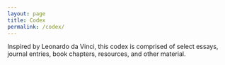 ```yaml
---
layout: page
title: Codex
permalink: /codex/
---
```


Inspired by Leonardo da Vinci, this codex is comprised of select essays, journal entries, book chapters, resources, and other material.
